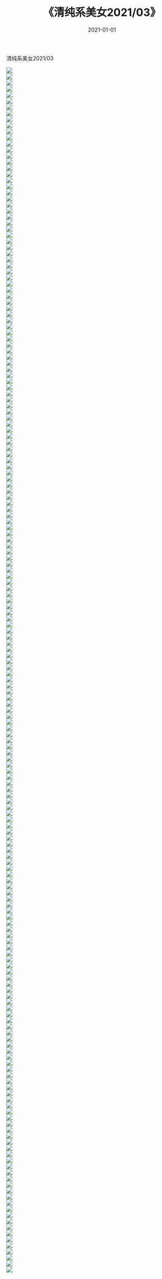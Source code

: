 ﻿---
layout: post
title:  《清纯系美女2021/03》
date:   2021-01-01
img: http://pic.660000.xyz/1:/清纯系美女/2021/03/000.jpg
categories: [美女, 清纯, 唯美]
---

清纯系美女2021/03

 ![](http://pic.660000.xyz/1:/清纯系美女/2021/03/001.jpeg) <br>![](http://pic.660000.xyz/1:/清纯系美女/2021/03/002.jpeg) <br>![](http://pic.660000.xyz/1:/清纯系美女/2021/03/003.jpeg) <br>![](http://pic.660000.xyz/1:/清纯系美女/2021/03/004.jpeg) <br>![](http://pic.660000.xyz/1:/清纯系美女/2021/03/005.jpeg) <br>![](http://pic.660000.xyz/1:/清纯系美女/2021/03/006.jpeg) <br>![](http://pic.660000.xyz/1:/清纯系美女/2021/03/007.jpeg) <br>![](http://pic.660000.xyz/1:/清纯系美女/2021/03/008.jpeg) <br>![](http://pic.660000.xyz/1:/清纯系美女/2021/03/009.jpeg) <br>![](http://pic.660000.xyz/1:/清纯系美女/2021/03/010.jpeg) <br>![](http://pic.660000.xyz/1:/清纯系美女/2021/03/011.jpeg) <br>![](http://pic.660000.xyz/1:/清纯系美女/2021/03/012.jpeg) <br>![](http://pic.660000.xyz/1:/清纯系美女/2021/03/013.jpeg) <br>![](http://pic.660000.xyz/1:/清纯系美女/2021/03/014.jpeg) <br>![](http://pic.660000.xyz/1:/清纯系美女/2021/03/015.jpeg) <br>![](http://pic.660000.xyz/1:/清纯系美女/2021/03/016.jpeg) <br>![](http://pic.660000.xyz/1:/清纯系美女/2021/03/017.jpeg) <br>![](http://pic.660000.xyz/1:/清纯系美女/2021/03/018.jpeg) <br>![](http://pic.660000.xyz/1:/清纯系美女/2021/03/019.jpeg) <br>![](http://pic.660000.xyz/1:/清纯系美女/2021/03/020.png) <br>![](http://pic.660000.xyz/1:/清纯系美女/2021/03/021.png) <br>![](http://pic.660000.xyz/1:/清纯系美女/2021/03/022.png) <br>![](http://pic.660000.xyz/1:/清纯系美女/2021/03/023.png) <br>![](http://pic.660000.xyz/1:/清纯系美女/2021/03/024.png) <br>![](http://pic.660000.xyz/1:/清纯系美女/2021/03/025.png) <br>![](http://pic.660000.xyz/1:/清纯系美女/2021/03/026.png) <br>![](http://pic.660000.xyz/1:/清纯系美女/2021/03/027.png) <br>![](http://pic.660000.xyz/1:/清纯系美女/2021/03/028.png) <br>![](http://pic.660000.xyz/1:/清纯系美女/2021/03/029.jpeg) <br>![](http://pic.660000.xyz/1:/清纯系美女/2021/03/030.jpeg) <br>![](http://pic.660000.xyz/1:/清纯系美女/2021/03/031.jpeg) <br>![](http://pic.660000.xyz/1:/清纯系美女/2021/03/032.jpeg) <br>![](http://pic.660000.xyz/1:/清纯系美女/2021/03/033.jpeg) <br>![](http://pic.660000.xyz/1:/清纯系美女/2021/03/034.jpeg) <br>![](http://pic.660000.xyz/1:/清纯系美女/2021/03/035.jpeg) <br>![](http://pic.660000.xyz/1:/清纯系美女/2021/03/036.jpeg) <br>![](http://pic.660000.xyz/1:/清纯系美女/2021/03/037.jpeg) <br>![](http://pic.660000.xyz/1:/清纯系美女/2021/03/038.jpeg) <br>![](http://pic.660000.xyz/1:/清纯系美女/2021/03/039.jpeg) <br>![](http://pic.660000.xyz/1:/清纯系美女/2021/03/040.jpeg) <br>![](http://pic.660000.xyz/1:/清纯系美女/2021/03/041.jpeg) <br>![](http://pic.660000.xyz/1:/清纯系美女/2021/03/042.jpeg) <br>![](http://pic.660000.xyz/1:/清纯系美女/2021/03/043.jpeg) <br>![](http://pic.660000.xyz/1:/清纯系美女/2021/03/044.jpeg) <br>![](http://pic.660000.xyz/1:/清纯系美女/2021/03/045.jpeg) <br>![](http://pic.660000.xyz/1:/清纯系美女/2021/03/046.jpeg) <br>![](http://pic.660000.xyz/1:/清纯系美女/2021/03/047.jpeg) <br>![](http://pic.660000.xyz/1:/清纯系美女/2021/03/048.jpeg) <br>![](http://pic.660000.xyz/1:/清纯系美女/2021/03/049.jpeg) <br>![](http://pic.660000.xyz/1:/清纯系美女/2021/03/050.jpeg) <br>![](http://pic.660000.xyz/1:/清纯系美女/2021/03/051.jpeg) <br>![](http://pic.660000.xyz/1:/清纯系美女/2021/03/052.jpeg) <br>![](http://pic.660000.xyz/1:/清纯系美女/2021/03/053.jpeg) <br>![](http://pic.660000.xyz/1:/清纯系美女/2021/03/054.jpeg) <br>![](http://pic.660000.xyz/1:/清纯系美女/2021/03/055.jpeg) <br>![](http://pic.660000.xyz/1:/清纯系美女/2021/03/056.jpeg) <br>![](http://pic.660000.xyz/1:/清纯系美女/2021/03/057.jpeg) <br>![](http://pic.660000.xyz/1:/清纯系美女/2021/03/058.jpeg) <br>![](http://pic.660000.xyz/1:/清纯系美女/2021/03/059.jpeg) <br>![](http://pic.660000.xyz/1:/清纯系美女/2021/03/060.jpeg) <br>![](http://pic.660000.xyz/1:/清纯系美女/2021/03/061.jpeg) <br>![](http://pic.660000.xyz/1:/清纯系美女/2021/03/062.jpeg) <br>![](http://pic.660000.xyz/1:/清纯系美女/2021/03/063.jpeg) <br>![](http://pic.660000.xyz/1:/清纯系美女/2021/03/064.jpeg) <br>![](http://pic.660000.xyz/1:/清纯系美女/2021/03/065.jpeg) <br>![](http://pic.660000.xyz/1:/清纯系美女/2021/03/066.jpeg) <br>![](http://pic.660000.xyz/1:/清纯系美女/2021/03/067.jpeg) <br>![](http://pic.660000.xyz/1:/清纯系美女/2021/03/068.jpeg) <br>![](http://pic.660000.xyz/1:/清纯系美女/2021/03/069.jpeg) <br>![](http://pic.660000.xyz/1:/清纯系美女/2021/03/070.jpeg) <br>![](http://pic.660000.xyz/1:/清纯系美女/2021/03/071.jpeg) <br>![](http://pic.660000.xyz/1:/清纯系美女/2021/03/072.jpeg) <br>![](http://pic.660000.xyz/1:/清纯系美女/2021/03/073.jpeg) <br>![](http://pic.660000.xyz/1:/清纯系美女/2021/03/074.jpeg) <br>![](http://pic.660000.xyz/1:/清纯系美女/2021/03/075.jpeg) <br>![](http://pic.660000.xyz/1:/清纯系美女/2021/03/076.jpeg) <br>![](http://pic.660000.xyz/1:/清纯系美女/2021/03/077.jpeg) <br>![](http://pic.660000.xyz/1:/清纯系美女/2021/03/078.jpeg) <br>![](http://pic.660000.xyz/1:/清纯系美女/2021/03/079.jpeg) <br>![](http://pic.660000.xyz/1:/清纯系美女/2021/03/080.jpeg) <br>![](http://pic.660000.xyz/1:/清纯系美女/2021/03/081.jpeg) <br>![](http://pic.660000.xyz/1:/清纯系美女/2021/03/082.jpeg) <br>![](http://pic.660000.xyz/1:/清纯系美女/2021/03/083.jpeg) <br>![](http://pic.660000.xyz/1:/清纯系美女/2021/03/084.jpeg) <br>![](http://pic.660000.xyz/1:/清纯系美女/2021/03/085.jpeg) <br>![](http://pic.660000.xyz/1:/清纯系美女/2021/03/086.jpeg) <br>![](http://pic.660000.xyz/1:/清纯系美女/2021/03/087.jpeg) <br>![](http://pic.660000.xyz/1:/清纯系美女/2021/03/088.jpeg) <br>![](http://pic.660000.xyz/1:/清纯系美女/2021/03/089.jpeg) <br>![](http://pic.660000.xyz/1:/清纯系美女/2021/03/090.jpeg) <br>![](http://pic.660000.xyz/1:/清纯系美女/2021/03/091.jpeg) <br>![](http://pic.660000.xyz/1:/清纯系美女/2021/03/092.jpeg) <br>![](http://pic.660000.xyz/1:/清纯系美女/2021/03/093.jpeg) <br>![](http://pic.660000.xyz/1:/清纯系美女/2021/03/094.jpeg) <br>![](http://pic.660000.xyz/1:/清纯系美女/2021/03/095.jpeg) <br>![](http://pic.660000.xyz/1:/清纯系美女/2021/03/096.jpeg) <br>![](http://pic.660000.xyz/1:/清纯系美女/2021/03/097.jpeg) <br>![](http://pic.660000.xyz/1:/清纯系美女/2021/03/098.jpeg) <br>![](http://pic.660000.xyz/1:/清纯系美女/2021/03/099.jpeg) <br>![](http://pic.660000.xyz/1:/清纯系美女/2021/03/100.jpeg) <br>![](http://pic.660000.xyz/1:/清纯系美女/2021/03/101.jpeg) <br>![](http://pic.660000.xyz/1:/清纯系美女/2021/03/102.jpeg) <br>![](http://pic.660000.xyz/1:/清纯系美女/2021/03/103.jpeg) <br>![](http://pic.660000.xyz/1:/清纯系美女/2021/03/104.jpeg) <br>![](http://pic.660000.xyz/1:/清纯系美女/2021/03/105.jpeg) <br>![](http://pic.660000.xyz/1:/清纯系美女/2021/03/106.jpeg) <br>![](http://pic.660000.xyz/1:/清纯系美女/2021/03/107.jpeg) <br>![](http://pic.660000.xyz/1:/清纯系美女/2021/03/108.jpeg) <br>![](http://pic.660000.xyz/1:/清纯系美女/2021/03/109.jpeg) <br>![](http://pic.660000.xyz/1:/清纯系美女/2021/03/110.jpeg) <br>![](http://pic.660000.xyz/1:/清纯系美女/2021/03/111.jpeg) <br>![](http://pic.660000.xyz/1:/清纯系美女/2021/03/112.jpeg) <br>![](http://pic.660000.xyz/1:/清纯系美女/2021/03/113.jpeg) <br>![](http://pic.660000.xyz/1:/清纯系美女/2021/03/114.jpeg) <br>![](http://pic.660000.xyz/1:/清纯系美女/2021/03/115.jpeg) <br>![](http://pic.660000.xyz/1:/清纯系美女/2021/03/116.jpeg) <br>![](http://pic.660000.xyz/1:/清纯系美女/2021/03/117.jpeg) <br>![](http://pic.660000.xyz/1:/清纯系美女/2021/03/118.jpeg) <br>![](http://pic.660000.xyz/1:/清纯系美女/2021/03/119.jpeg) <br>![](http://pic.660000.xyz/1:/清纯系美女/2021/03/120.jpeg) <br>![](http://pic.660000.xyz/1:/清纯系美女/2021/03/121.jpeg) <br>![](http://pic.660000.xyz/1:/清纯系美女/2021/03/122.jpeg) <br>![](http://pic.660000.xyz/1:/清纯系美女/2021/03/123.jpeg) <br>![](http://pic.660000.xyz/1:/清纯系美女/2021/03/124.jpeg) <br>![](http://pic.660000.xyz/1:/清纯系美女/2021/03/125.jpeg) <br>![](http://pic.660000.xyz/1:/清纯系美女/2021/03/126.jpeg) <br>![](http://pic.660000.xyz/1:/清纯系美女/2021/03/127.jpeg) <br>![](http://pic.660000.xyz/1:/清纯系美女/2021/03/128.jpeg) <br>![](http://pic.660000.xyz/1:/清纯系美女/2021/03/129.jpeg) <br>![](http://pic.660000.xyz/1:/清纯系美女/2021/03/130.jpeg) <br>![](http://pic.660000.xyz/1:/清纯系美女/2021/03/131.jpeg) <br>![](http://pic.660000.xyz/1:/清纯系美女/2021/03/132.jpeg) <br>![](http://pic.660000.xyz/1:/清纯系美女/2021/03/133.jpeg) <br>![](http://pic.660000.xyz/1:/清纯系美女/2021/03/134.jpeg) <br>![](http://pic.660000.xyz/1:/清纯系美女/2021/03/135.jpeg) <br>![](http://pic.660000.xyz/1:/清纯系美女/2021/03/136.jpeg) <br>![](http://pic.660000.xyz/1:/清纯系美女/2021/03/137.jpeg) <br>![](http://pic.660000.xyz/1:/清纯系美女/2021/03/138.jpeg) <br>![](http://pic.660000.xyz/1:/清纯系美女/2021/03/139.jpeg) <br>![](http://pic.660000.xyz/1:/清纯系美女/2021/03/140.jpeg) <br>![](http://pic.660000.xyz/1:/清纯系美女/2021/03/141.jpeg) <br>![](http://pic.660000.xyz/1:/清纯系美女/2021/03/142.jpeg) <br>![](http://pic.660000.xyz/1:/清纯系美女/2021/03/143.jpeg) <br>![](http://pic.660000.xyz/1:/清纯系美女/2021/03/144.jpeg) <br>![](http://pic.660000.xyz/1:/清纯系美女/2021/03/145.jpeg) <br>![](http://pic.660000.xyz/1:/清纯系美女/2021/03/146.jpeg) <br>![](http://pic.660000.xyz/1:/清纯系美女/2021/03/147.jpeg) <br>![](http://pic.660000.xyz/1:/清纯系美女/2021/03/148.jpeg) <br>![](http://pic.660000.xyz/1:/清纯系美女/2021/03/149.jpeg) <br>![](http://pic.660000.xyz/1:/清纯系美女/2021/03/150.jpeg) <br>![](http://pic.660000.xyz/1:/清纯系美女/2021/03/151.jpeg) <br>![](http://pic.660000.xyz/1:/清纯系美女/2021/03/152.jpeg) <br>![](http://pic.660000.xyz/1:/清纯系美女/2021/03/153.jpeg) <br>![](http://pic.660000.xyz/1:/清纯系美女/2021/03/154.jpeg) <br>![](http://pic.660000.xyz/1:/清纯系美女/2021/03/155.jpeg) <br>![](http://pic.660000.xyz/1:/清纯系美女/2021/03/156.jpeg) <br>![](http://pic.660000.xyz/1:/清纯系美女/2021/03/157.jpeg) <br>![](http://pic.660000.xyz/1:/清纯系美女/2021/03/158.jpeg) <br>![](http://pic.660000.xyz/1:/清纯系美女/2021/03/159.jpeg) <br>![](http://pic.660000.xyz/1:/清纯系美女/2021/03/160.jpeg) <br>![](http://pic.660000.xyz/1:/清纯系美女/2021/03/161.jpeg) <br>![](http://pic.660000.xyz/1:/清纯系美女/2021/03/162.jpeg) <br>![](http://pic.660000.xyz/1:/清纯系美女/2021/03/163.jpeg) <br>![](http://pic.660000.xyz/1:/清纯系美女/2021/03/164.jpeg) <br>![](http://pic.660000.xyz/1:/清纯系美女/2021/03/165.jpeg) <br>![](http://pic.660000.xyz/1:/清纯系美女/2021/03/166.jpeg) <br>![](http://pic.660000.xyz/1:/清纯系美女/2021/03/167.jpeg) <br>![](http://pic.660000.xyz/1:/清纯系美女/2021/03/168.jpeg) <br>![](http://pic.660000.xyz/1:/清纯系美女/2021/03/169.jpeg) <br>![](http://pic.660000.xyz/1:/清纯系美女/2021/03/170.jpeg) <br>![](http://pic.660000.xyz/1:/清纯系美女/2021/03/171.jpeg) <br>![](http://pic.660000.xyz/1:/清纯系美女/2021/03/172.jpeg) <br>![](http://pic.660000.xyz/1:/清纯系美女/2021/03/173.jpeg) <br>![](http://pic.660000.xyz/1:/清纯系美女/2021/03/174.jpeg) <br>![](http://pic.660000.xyz/1:/清纯系美女/2021/03/175.jpeg) <br>![](http://pic.660000.xyz/1:/清纯系美女/2021/03/176.jpeg) <br>![](http://pic.660000.xyz/1:/清纯系美女/2021/03/177.jpeg) <br>![](http://pic.660000.xyz/1:/清纯系美女/2021/03/178.jpeg) <br>![](http://pic.660000.xyz/1:/清纯系美女/2021/03/179.jpeg) <br>![](http://pic.660000.xyz/1:/清纯系美女/2021/03/180.jpeg) <br>![](http://pic.660000.xyz/1:/清纯系美女/2021/03/181.jpeg) <br>![](http://pic.660000.xyz/1:/清纯系美女/2021/03/182.jpeg) <br>![](http://pic.660000.xyz/1:/清纯系美女/2021/03/183.jpeg) <br>![](http://pic.660000.xyz/1:/清纯系美女/2021/03/184.jpeg) <br>![](http://pic.660000.xyz/1:/清纯系美女/2021/03/185.jpeg) <br>![](http://pic.660000.xyz/1:/清纯系美女/2021/03/186.jpeg) <br>![](http://pic.660000.xyz/1:/清纯系美女/2021/03/187.jpeg) <br>![](http://pic.660000.xyz/1:/清纯系美女/2021/03/188.jpeg) <br>![](http://pic.660000.xyz/1:/清纯系美女/2021/03/189.jpeg) <br>![](http://pic.660000.xyz/1:/清纯系美女/2021/03/190.jpeg) <br>![](http://pic.660000.xyz/1:/清纯系美女/2021/03/191.jpeg) <br>![](http://pic.660000.xyz/1:/清纯系美女/2021/03/192.jpeg) <br>![](http://pic.660000.xyz/1:/清纯系美女/2021/03/193.jpeg) <br>![](http://pic.660000.xyz/1:/清纯系美女/2021/03/194.jpeg) <br>![](http://pic.660000.xyz/1:/清纯系美女/2021/03/195.jpeg) <br>![](http://pic.660000.xyz/1:/清纯系美女/2021/03/196.jpeg) <br>![](http://pic.660000.xyz/1:/清纯系美女/2021/03/197.jpeg) <br>![](http://pic.660000.xyz/1:/清纯系美女/2021/03/198.jpeg) <br>